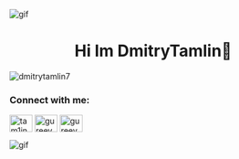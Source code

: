 ![gif](pix/spider-man-spider-verse.gif)

<h1 align="center">Hi  Im DmitryTamlin👻</h1>

<p align="left"> <img src="https://komarev.com/ghpvc/?username=dmitrytamlin7&label=Profile%20views&color=0e75b6&style=flat" alt="dmitrytamlin7" /> </p>


<h3 align="left">Connect with me:</h3>
<p align="left">
<a href="https://instagram.com/tam1in_7" target="blank"><img align="center" src="https://raw.githubusercontent.com/rahuldkjain/github-profile-readme-generator/master/src/images/icons/Social/instagram.svg" alt="tam1in_7" height="30" width="40" /></a>
<a href="https://discord.gg/gureevdmitrij" target="blank"><img align="center" src="https://raw.githubusercontent.com/rahuldkjain/github-profile-readme-generator/master/src/images/icons/Social/discord.svg" alt="gureevdmitrij" height="30" width="40" /></a>
<a href="https://vk.com/tam1in_7" target="blank"><img align="center" src="pix/vk.svg" alt="gureevdmitrij" height="30" width="40" color= #0077FF /></a>  


</p>

![gif](pix/5611e7327fdfea18429920f28cdbb923987c92bcr1-444-378_hq.gif)

</p>

